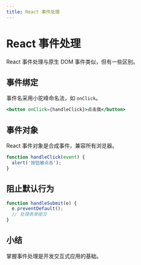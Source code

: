 ```yaml
---
title: React 事件处理
---
```


# React 事件处理

React 事件处理与原生 DOM 事件类似，但有一些区别。

## 事件绑定
事件名采用小驼峰命名法，如 `onClick`。

```jsx
<button onClick={handleClick}>点击我</button>
```

## 事件对象
React 事件对象是合成事件，兼容所有浏览器。

```jsx
function handleClick(event) {
  alert('按钮被点击');
}
```

## 阻止默认行为

```jsx
function handleSubmit(e) {
  e.preventDefault();
  // 处理表单提交
}
```

## 小结
掌握事件处理是开发交互式应用的基础。 